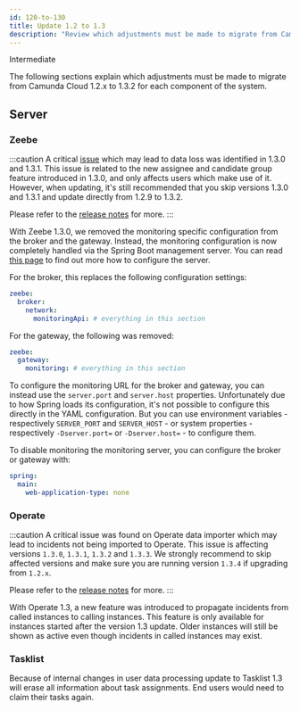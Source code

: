 ```yaml
---
id: 120-to-130
title: Update 1.2 to 1.3
description: "Review which adjustments must be made to migrate from Camunda Cloud 1.2.x to 1.3.2."
---
```

<span class="badge badge--primary">Intermediate</span>

The following sections explain which adjustments must be made to migrate from Camunda Cloud 1.2.x to 1.3.2 for each component of the system.

## Server

### Zeebe

:::caution
A critical [issue](https://github.com/camunda-cloud/zeebe/issues/8611) which may lead to data loss was identified in 1.3.0 and 1.3.1. This issue is related to the new assignee and candidate group feature introduced in 1.3.0, and only affects users which make use of it. However, when updating, it's still recommended that you skip versions 1.3.0 and 1.3.1 and update directly from 1.2.9 to 1.3.2.

Please refer to the [release notes](https://github.com/camunda-cloud/zeebe/releases/tag/1.3.2) for more.
:::

With Zeebe 1.3.0, we removed the monitoring specific configuration from the broker and the gateway. Instead, the monitoring configuration is now completely handled via the Spring Boot management server. You can read [this page](https://docs.spring.io/spring-boot/docs/2.6.x/reference/htmlsingle/#actuator) to find out more how to configure the server.

For the broker, this replaces the following configuration settings:

```yaml
zeebe:
  broker:
    network:
      monitoringApi: # everything in this section
```

For the gateway, the following was removed:

```yaml
zeebe:
  gateway:
    monitoring: # everything in this section
```

To configure the monitoring URL for the broker and gateway, you can instead use the `server.port` and `server.host` properties. Unfortunately due to how Spring loads its configuration, it's not possible to configure this directly in the YAML configuration. But you can use environment variables - respectively `SERVER_PORT` and `SERVER_HOST` - or system properties - respectively `-Dserver.port=` or `-Dserver.host=` - to configure them.

To disable monitoring the monitoring server, you can configure the broker or gateway with:

```yaml
spring:
  main:
    web-application-type: none
```

### Operate

:::caution
A critical issue was found on Operate data importer which may lead to incidents not being imported to Operate. This issue is affecting versions `1.3.0`, `1.3.1`, `1.3.2` and `1.3.3`.
We strongly recommend to skip affected versions and make sure you are running version `1.3.4` if upgrading from `1.2.x`.

Please refer to the [release notes](https://github.com/camunda-cloud/zeebe/releases/tag/1.3.4) for more.
:::

With Operate 1.3, a new feature was introduced to propagate incidents from called instances to calling instances. 
This feature is only available for instances started after the version 1.3 update. Older instances will still be shown as active
even though incidents in called instances may exist.

### Tasklist

Because of internal changes in user data processing update to Tasklist 1.3 will erase all information about task assignments.
End users would need to claim their tasks again.

